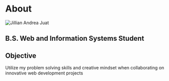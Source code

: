 # About
![Jillian Andrea Juat](jjuat.png)
## B.S. Web and Information Systems Student
## Objective
Utilize my problem solving skills and creative mindset when collaborating on innovative web development projects
